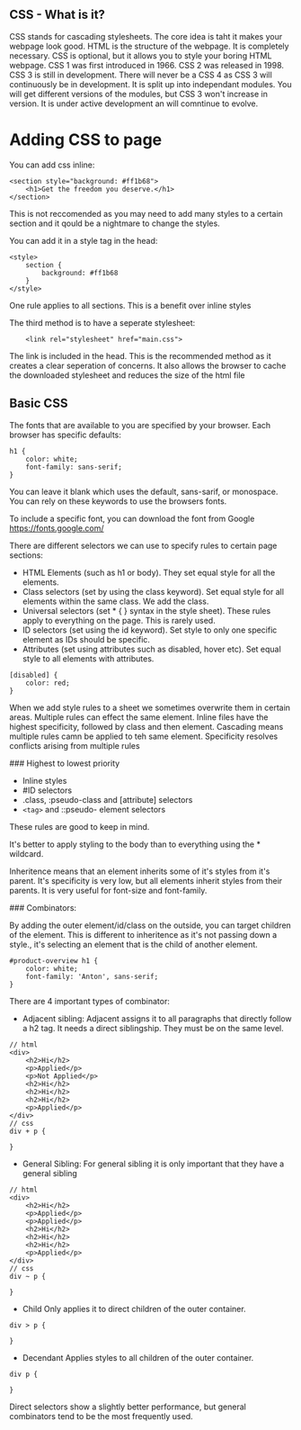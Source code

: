 ## CSS - What is it?

CSS stands for cascading stylesheets. The core idea is taht it makes your webpage look good. HTML is the structure of the webpage. It is completely necessary. CSS is optional, but it allows you to style your boring HTML webpage. 
CSS 1 was first introduced in 1966. CSS 2 was released in 1998. CSS 3 is still in development. There will never be a CSS 4 as CSS 3 will continuously be in development. It is split up into independant modules. You will get different versions of the modules, but CSS 3 won't increase in version. It is under active development an will comntinue to evolve.

# Adding CSS to page

You can add css inline: 
```
<section style="background: #ff1b68">
    <h1>Get the freedom you deserve.</h1>
</section>
```

This is not reccomended as you may need to add many styles to a certain section and it qould be a nightmare to change the styles.

You can add it in a style tag in the head: 
```
<style>
    section {
        background: #ff1b68
    } 
</style>
```

One rule applies to all sections. This is a benefit over inline styles

The third method is to have a seperate stylesheet:
```
    <link rel="stylesheet" href="main.css">
```

The link is included in the head. This is the recommended method as it creates a clear seperation of concerns. It also allows the browser to cache the downloaded stylesheet and reduces the size of the html file

## Basic CSS

The fonts that are available to you are specified by your browser. Each browser has specific defaults:
```
h1 {
    color: white;
    font-family: sans-serif;
}
```
You can leave it blank which uses the default, sans-sarif, or monospace. You can rely on these keywords to use the browsers fonts.

To include a specific font, you can download the font from Google https://fonts.google.com/

There are different selectors we can use to specify rules to certain page sections: 
- HTML Elements (such as h1 or body). They set equal style for all the elements.
- Class selectors (set by using the class keyword). Set equal style for all elements within the same class. We add the class.
- Universal selectors (set * { } syntax in the style sheet). These rules apply to everything on the page. This is rarely used.
- ID selectors (set using the id keyword). Set style to only one specific element as IDs should be specific.
- Attributes (set using attributes such as disabled, hover etc). Set equal style to all elements with attributes. 
```
[disabled] {
    color: red;
}
```

When we add style rules to a sheet we sometimes overwrite them in certain areas. Multiple rules can effect the same element. 
Inline files have the highest specificity, followed by class and then element. Cascading means multiple rules camn be applied to teh same element. Specificity resolves conflicts arising from multiple rules

### Highest to lowest priority
- Inline styles
- #ID selectors
- .class, :pseudo-class and [attribute] selectors
- `<tag>` and ::pseudo- element selectors

These rules are good to keep in mind. 

It's better to apply styling to the body than to everything using the * wildcard.

Inheritence means that an element inherits some of it's styles from it's parent. It's specificity is very low, but all elements inherit styles from their parents. It is very useful for font-size and font-family.

### Combinators:

By adding the outer element/id/class on the outside, you can target children of the element. This is different to inheritence as it's not passing down a style., it's selecting an element that is the child of another element.

```
#product-overview h1 {
    color: white;
    font-family: 'Anton', sans-serif;
}
```

There are 4 important types of combinator:
- Adjacent sibling: 
Adjacent assigns it to all paragraphs that directly follow a h2 tag. It needs a direct siblingship. They must be on the same level.
```
// html
<div>
    <h2>Hi</h2>
    <p>Applied</p>
    <p>Not Applied</p>
    <h2>Hi</h2>
    <h2>Hi</h2>
    <h2>Hi</h2>
    <p>Applied</p>
</div>
// css
div + p {

}
```
- General Sibling:
For general sibling it is only important that they have a general sibling
```
// html
<div>
    <h2>Hi</h2>
    <p>Applied</p>
    <p>Applied</p>
    <h2>Hi</h2>
    <h2>Hi</h2>
    <h2>Hi</h2>
    <p>Applied</p>
</div>
// css
div ~ p {
    
}
```
- Child
Only applies it to direct children of the outer container. 
```
div > p {
    
}
```
- Decendant
Applies styles to all children of the outer container.
```
div p {

}
```
Direct selectors show a slightly better performance, but general combinators tend to be the most frequently used.
